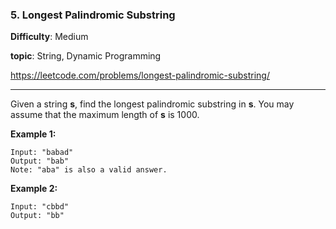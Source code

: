 ### 5. Longest Palindromic Substring

**Difficulty**: Medium

**topic**: String, Dynamic Programming

https://leetcode.com/problems/longest-palindromic-substring/

***

Given a string **s**, find the longest palindromic substring in **s**. You may assume that the maximum length of **s** is 1000.

**Example 1:**

```
Input: "babad"
Output: "bab"
Note: "aba" is also a valid answer.
```

**Example 2:**

```
Input: "cbbd"
Output: "bb"
```